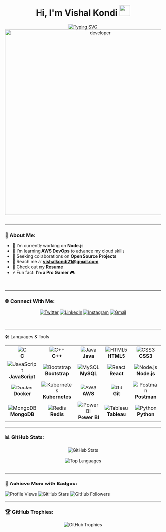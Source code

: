 <h1 align="center">Hi, I'm Vishal Kondi <img src="https://media.giphy.com/media/QssGEmpkyEOhBCb7e1/giphy.gif" width="35"></h1>

<div align="center">
  <a href="#">
    <img src="https://readme-typing-svg.herokuapp.com?font=Fira+Code&weight=600&size=22&pause=1000&center=true&vCenter=true&width=435&lines=Full+Stack+Java+Developer;Open+Source+Enthusiast;Proactive+Learner+%26+Team+Player;Building+Dynamic+Applications" alt="Typing SVG">
  </a>
</div>

<div align="center">
  <img src="https://github.com/Vishalkondi/Vishalkondi/assets/1162077/5403918/media/d5dccb5d5818cba2c8fa0cb15fb578b3.gif" alt="developer" width="600"/>
</div>

<br/>

---

### 🚀 About Me:
- 🔭 I’m currently working on **Node.js**  
- 🌱 I’m learning **AWS DevOps** to advance my cloud skills  
- 👯 Seeking collaborations on **Open Source Projects**  
- 💌 Reach me at **[vishalkondi21@gmail.com](mailto:vishalkondi21@gmail.com)**  
- 📄 Check out my **[Resume](https://drive.google.com/file/d/1VVv7lIgro7FWGHM7U5v-k50Qnn2x8oZy/view?usp=sharing)**  
- ⚡ Fun fact: **I’m a Pro Gamer 🎮**  

<br/>

---

### 🌐 Connect With Me:
<p align="center">
  <a href="https://twitter.com/vishalkondi123" target="_blank"><img src="https://img.shields.io/badge/Twitter-1DA1F2?style=for-the-badge&logo=twitter&logoColor=white" alt="Twitter"></a>
  <a href="https://www.linkedin.com/in/vishal-kondi" target="_blank"><img src="https://img.shields.io/badge/LinkedIn-0A66C2?style=for-the-badge&logo=linkedin&logoColor=white" alt="LinkedIn"></a>
  <a href="https://www.instagram.com/vishal_kondi_21/" target="_blank"><img src="https://img.shields.io/badge/Instagram-E4405F?style=for-the-badge&logo=instagram&logoColor=white" alt="Instagram"></a>
  <a href="mailto:vishalkondi21@gmail.com"><img src="https://img.shields.io/badge/Email-D14836?style=for-the-badge&logo=gmail&logoColor=white" alt="Gmail"></a>
</p>

<br/>

---

🛠️ Languages & Tools
<div align="center"> <table> <tr> <td align="center" width="140"> <img src="https://img.shields.io/badge/C-A8B9CC.svg?style=for-the-badge&logo=C&logoColor=black" alt="C"/><br><strong>C</strong> </td> <td align="center" width="140"> <img src="https://img.shields.io/badge/C%2B%2B-00599C.svg?style=for-the-badge&logo=C%2B%2B&logoColor=white" alt="C++"/><br><strong>C++</strong> </td> <td align="center" width="140"> <img src="https://img.shields.io/badge/Java-ED8B00.svg?style=for-the-badge&logo=Java&logoColor=white" alt="Java"/><br><strong>Java</strong> </td> <td align="center" width="140"> <img src="https://img.shields.io/badge/HTML5-E34F26.svg?style=for-the-badge&logo=HTML5&logoColor=white" alt="HTML5"/><br><strong>HTML5</strong> </td> <td align="center" width="140"> <img src="https://img.shields.io/badge/CSS3-1572B6.svg?style=for-the-badge&logo=CSS3&logoColor=white" alt="CSS3"/><br><strong>CSS3</strong> </td> </tr> <tr> <td align="center" width="140"> <img src="https://img.shields.io/badge/JavaScript-F7DF1E.svg?style=for-the-badge&logo=JavaScript&logoColor=black" alt="JavaScript"/><br><strong>JavaScript</strong> </td> <td align="center" width="140"> <img src="https://img.shields.io/badge/Bootstrap-7952B3.svg?style=for-the-badge&logo=Bootstrap&logoColor=white" alt="Bootstrap"/><br><strong>Bootstrap</strong> </td> <td align="center" width="140"> <img src="https://img.shields.io/badge/MySQL-4479A1.svg?style=for-the-badge&logo=MySQL&logoColor=white" alt="MySQL"/><br><strong>MySQL</strong> </td> <td align="center" width="140"> <img src="https://img.shields.io/badge/React-20232A.svg?style=for-the-badge&logo=React&logoColor=61DAFB" alt="React"/><br><strong>React</strong> </td> <td align="center" width="140"> <img src="https://img.shields.io/badge/Node.js-339933.svg?style=for-the-badge&logo=Node.js&logoColor=white" alt="Node.js"/><br><strong>Node.js</strong> </td> </tr> <tr> <td align="center" width="140"> <img src="https://img.shields.io/badge/Docker-2496ED.svg?style=for-the-badge&logo=Docker&logoColor=white" alt="Docker"/><br><strong>Docker</strong> </td> <td align="center" width="140"> <img src="https://img.shields.io/badge/Kubernetes-326CE5.svg?style=for-the-badge&logo=Kubernetes&logoColor=white" alt="Kubernetes"/><br><strong>Kubernetes</strong> </td> <td align="center" width="140"> <img src="https://img.shields.io/badge/AWS-232F3E.svg?style=for-the-badge&logo=Amazon-AWS&logoColor=white" alt="AWS"/><br><strong>AWS</strong> </td> <td align="center" width="140"> <img src="https://img.shields.io/badge/Git-F05032.svg?style=for-the-badge&logo=Git&logoColor=white" alt="Git"/><br><strong>Git</strong> </td> <td align="center" width="140"> <img src="https://img.shields.io/badge/Postman-FF6C37.svg?style=for-the-badge&logo=Postman&logoColor=white" alt="Postman"/><br><strong>Postman</strong> </td> </tr> <tr> <td align="center" width="140"> <img src="https://img.shields.io/badge/MongoDB-47A248.svg?style=for-the-badge&logo=MongoDB&logoColor=white" alt="MongoDB"/><br><strong>MongoDB</strong> </td> <td align="center" width="140"> <img src="https://img.shields.io/badge/Redis-DC382D.svg?style=for-the-badge&logo=Redis&logoColor=white" alt="Redis"/><br><strong>Redis</strong> </td> <td align="center" width="140"> <img src="https://img.shields.io/badge/Power%20BI-F2C811.svg?style=for-the-badge&logo=Power-BI&logoColor=black" alt="Power BI"/><br><strong>Power BI</strong> </td> <td align="center" width="140"> <img src="https://img.shields.io/badge/Tableau-E97627.svg?style=for-the-badge&logo=Tableau&logoColor=white" alt="Tableau"/><br><strong>Tableau</strong> </td> <td align="center" width="140"> <img src="https://img.shields.io/badge/Python-3776AB.svg?style=for-the-badge&logo=Python&logoColor=white" alt="Python"/><br><strong>Python</strong> </td> </tr> </table> </div>

---

### 📊 GitHub Stats:
<div align="center">
  <img src="https://github-readme-stats.vercel.app/api?username=Vishalkondi&show_icons=true&count_private=true&theme=transparent&border_color=f5f2d0&title_color=118DFF&text_color=f5f2d0&border_radius=10" alt="GitHub Stats"/>
  <br/><br/>
  <img src="https://github-readme-stats.vercel.app/api/top-langs/?username=Vishalkondi&layout=compact&theme=transparent&border_color=f5f2d0&title_color=118DFF&text_color=f5f2d0&border_radius=10" alt="Top Languages"/>
</div>

<br/>

---

### 🎨 Achieve More with Badges:
![Profile Views](https://komarev.com/ghpvc/?username=Vishalkondi&label=PROFILE+VIEWS&color=brightgreen)
![GitHub Stars](https://img.shields.io/github/stars/Vishalkondi?style=flat-square&color=yellow)
![GitHub Followers](https://img.shields.io/github/followers/Vishalkondi?style=flat-square&color=blue)

---

### 🏆 GitHub Trophies:
<div align="center">
  <img src="https://github-profile-trophy.vercel.app/?username=Vishalkondi&theme=onedark&row=1&column=7&margin-w=15&margin-h=15" alt="GitHub Trophies">
</div>
